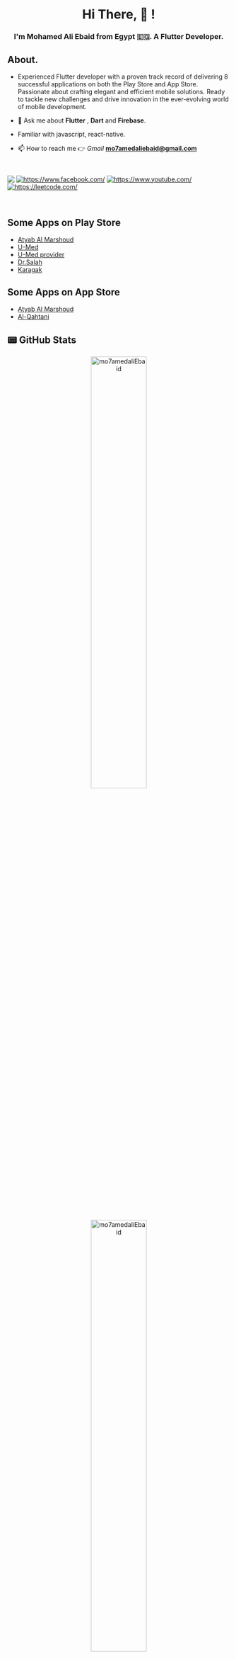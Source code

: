 <h1 align="center"> Hi There, 👋 !</h1>





	
<h3 align="center"> I'm Mohamed Ali Ebaid from Egypt 🇪🇬. A Flutter Developer. </h3>

## About.
- Experienced Flutter developer with a proven track record of delivering 8 successful applications on both the Play Store and App Store. Passionate about crafting elegant and efficient mobile solutions. Ready to tackle new challenges and drive innovation in the ever-evolving world of mobile development.

- 💬 Ask me about **Flutter** , **Dart** and **Firebase**.
  
- Familiar with javascript, react-native.
  
- 📫 How to reach me 👉 *Gmail* **mo7amedaliebaid@gmail.com** 


<br/>

<p align="center">

<a href="https://www.linkedin.com/in/mo7amedebaid/" target="blank"><img align="center" src="https://img.shields.io/badge/linkedin-%230077B5.svg?style=for-the-badge&logo=linkedin&logoColor=white" /></a>
<a href="https://www.facebook.com/mohamed.ebied.980/" target="blank"><img align="center" src="https://img.shields.io/badge/Facebook-%231877F2.svg?style=for-the-badge&logo=Facebook&logoColor=white" alt="https://www.facebook.com/" /></a>
<a href="https://www.youtube.com/channel/UCcaLYqe9DJGdqexSQSIgs7w" target="blank"><img align="center" src="https://img.shields.io/badge/YouTube-%23FF0000.svg?style=for-the-badge&logo=YouTube&logoColor=white" alt="https://www.youtube.com/" /></a>
<a href="https://leetcode.com/mo7amedaliebaid/" target="blank"><img align="center" src="https://img.shields.io/badge/LeetCode-000000?style=for-the-badge&logo=LeetCode&logoColor=#d16c06" alt="https://leetcode.com/"/></a>

</p>

<br/>

## Some Apps on Play Store
- [Atyab Al Marshoud](https://play.google.com/store/apps/details?id=com.line.atyab&pcampaignid=web_share)
- [U-Med](https://play.google.com/store/apps/details?id=inzox.umed.customer&pcampaignid=web_share)
- [U-Med provider](https://play.google.com/store/apps/details?id=inzox.umed.provider&pcampaignid=web_share)
- [Dr.Salah](https://play.google.com/store/apps/details?id=com.sit.doctor&pcampaignid=web_share)
- [Karagak](https://play.google.com/store/apps/details?id=com.webstdy.karagak&pcampaignid=web_share)

## Some Apps on App Store
- [Atyab Al Marshoud](https://apps.apple.com/us/app/atyab-al-marshoud/id1573579912)
- [Al-Qahtani](https://apps.apple.com/us/app/%D8%A7%D9%84%D9%82%D8%AD%D8%B7%D8%A7%D9%86%D9%8A/id6473168861)


## 📟 GitHub Stats


	

<p align="center">
	<img  width="50%" src="https://github-readme-stats.vercel.app/api?username=mo7amedaliEbaid&show_icons=true&theme=dracula" alt="mo7amedaliEbaid" />
	<img  width="50%" src="https://github-readme-streak-stats.herokuapp.com/?user=mo7amedaliEbaid&theme=dracula" alt="mo7amedaliEbaid" />
	 <img width="50%" src="https://github-readme-stats.vercel.app/api/top-langs?username=mo7amedaliEbaid&show_icons=true&theme=dracula&locale=en&layout=compact" alt="mo7amedaliEbaid" />
</p>
	
	



## 💳 Github Trophies

	



<p align="center"> <a href="https://github.com/ryo-ma/github-profile-trophy"><img width="100%" src="https://github-profile-trophy.vercel.app/?username=mo7amedaliEbaid&row=2&column=5&theme=onedark" alt="mo7amedaliEbaid" /></a> </p>


## 💻 Tech Stack




![Dart](https://img.shields.io/badge/dart-%230175C2.svg?style=for-the-badge&logo=dart&logoColor=white) ![Flutter](https://img.shields.io/badge/Flutter-%2302569B.svg?style=for-the-badge&logo=Flutter&logoColor=white)  ![Firebase](https://img.shields.io/badge/firebase-%23039BE5.svg?style=for-the-badge&logo=firebase) ![JavaScript](https://img.shields.io/badge/javascript-%23323330.svg?style=for-the-badge&logo=javascript&logoColor=%23F7DF1E) ![React Native](https://img.shields.io/badge/react_native-%2320232a.svg?style=for-the-badge&logo=react&logoColor=%2361DAFB) ![Google Cloud](https://img.shields.io/badge/Google%20Cloud-%234285F4.svg?style=for-the-badge&logo=google-cloud&logoColor=white)   ![Figma](https://img.shields.io/badge/figma-%23F24E1E.svg?style=for-the-badge&logo=figma&logoColor=white) ![Gradle](https://img.shields.io/badge/Gradle-02303A.svg?style=for-the-badge&logo=Gradle&logoColor=white) ![Postman](https://img.shields.io/badge/Postman-FF6C37?style=for-the-badge&logo=postman&logoColor=white)  ![HTML5](https://img.shields.io/badge/html5-%23E34F26.svg?style=for-the-badge&logo=html5&logoColor=white)	![LaTeX](https://img.shields.io/badge/latex-%23008080.svg?style=for-the-badge&logo=latex&logoColor=white)   ![LibreOffice](https://img.shields.io/badge/LibreOffice-%2318A303?style=for-the-badge&logo=LibreOffice&logoColor=white)	  ![Android](https://img.shields.io/badge/Android-3DDC84?style=for-the-badge&logo=android&logoColor=white)    ![Linux](https://img.shields.io/badge/Linux-FCC624?style=for-the-badge&logo=linux&logoColor=black)    ![Ubuntu](https://img.shields.io/badge/Ubuntu-E95420?style=for-the-badge&logo=ubuntu&logoColor=white)   ![Git](https://img.shields.io/badge/git-%23F05033.svg?style=for-the-badge&logo=git&logoColor=white)		
![GitHub](https://img.shields.io/badge/github-%23121011.svg?style=for-the-badge&logo=github&logoColor=white) 	![Bitbucket](https://img.shields.io/badge/bitbucket-%230175C2.svg?style=for-the-badge&logo=bitbucket&logoColor=white)
![Jira](https://img.shields.io/badge/jira-%230175C2.svg?style=for-the-badge&logo=jira&logoColor=white)	![Visual Studio Code](https://img.shields.io/badge/Visual%20Studio%20Code-0078d7.svg?style=for-the-badge&logo=visual-studio-code&logoColor=white) 
![Android Studio](https://img.shields.io/badge/Android%20Studio-3DDC84.svg?style=for-the-badge&logo=android-studio&logoColor=white)   ![IntelliJ IDEA](https://img.shields.io/badge/IntelliJIDEA-000000.svg?style=for-the-badge&logo=intellij-idea&logoColor=white)






